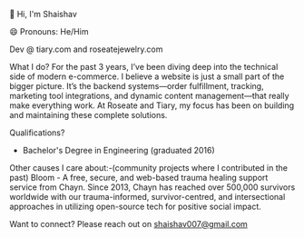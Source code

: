 👋 Hi, I'm Shaishav

😄 Pronouns: He/Him

Dev @ tiary.com and roseatejewelry.com

What I do? 
For the past 3 years, I’ve been diving deep into the technical side of modern e-commerce. I believe a website is just a small part of the bigger picture. It’s the backend systems—order fulfillment, tracking, marketing tool integrations, and dynamic content management—that really make everything work. At Roseate and Tiary, my focus has been on building and maintaining these complete solutions.

Qualifications?
- Bachelor's Degree in Engineering (graduated 2016)

Other causes I care about:-(community projects where I contributed in the past)
Bloom - A free, secure, and web-based trauma healing support service from Chayn. Since 2013, Chayn has reached over 500,000 survivors worldwide with our trauma-informed, survivor-centred, and intersectional approaches in utilizing open-source tech for positive social impact.

Want to connect? 
Please reach out on shaishav007@gmail.com
